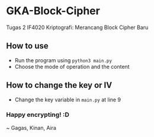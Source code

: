 # GKA-Block-Cipher

Tugas 2 IF4020 Kriptografi: Merancang Block Cipher Baru

## How to use

- Run the program using `python3 main.py`
- Choose the mode of operation and the content

## How to change the key or IV

- Change the key variable in `main.py` at line 9

### Happy encrypting! :D

~ Gagas, Kinan, Aira
